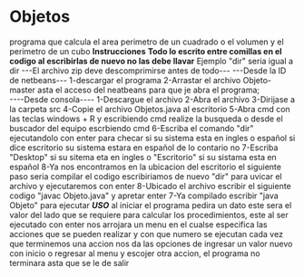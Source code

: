 # Objetos
programa que calcula el area perimetro de un cuadrado o el volumen y el perimetro de un cubo
****Instrucciones****
****Todo lo escrito entre comillas en el codigo al escribirlas de nuevo no las debe llavar****
Ejemplo 
"dir" seria igual a dir
---El archivo zip deve descomprimirse antes de todo---
---Desde la ID de netbeans---
1-descargar el programa
2-Arrastar el archivo Objeto-master asta el acceso del neatbeans para que je abra el programa;                                           
----Desde consola----
1-Descargue el archivo
2-Abra el archivo
3-Dirijase a la carpeta src
4-Copie el archivo Objetos.java al escritorio
5-Abra cmd con las teclas windows + R y escribiendo cmd realize la busqueda o desde el buscador del equipo escrbiendo cmd
6-Escriba el comando "dir" ejecutandolo con enter para checar si su sistema esta en ingles o español si dice escritorio su sistema estara en español de lo contario no
7-Escriba "Desktop" si su sitema eta en ingles o "Escritorio" si su sistama esta en español
8-Ya nos encontramos en la ubicacion del escritorio el siguiente paso seria compilar el codigo escribiriamos de nuevo "dir" para uvicar el archivo y ejecutaremos con enter 
8-Ubicado el archivo escribir el siguiente codigo "javac Objeto.java" y apretar enter
7-Ya compilado escribir "java Objeto" para ejecutar
*****USO*****
al iniciar el programa pedira un dato este sera el valor del lado que se requiere para calcular los procedimientos, 
este al ser ejecutado con enter nos
arrojara un menu en el cualse especifica las acciones que se pueden realizar y con que numero se ejecutan
cada vez que terminemos una accion nos da las opciones de ingresar un valor nuevo con inicio o regresar al menu y escojer otra accion, el programa no terminara
asta que se le de salir
